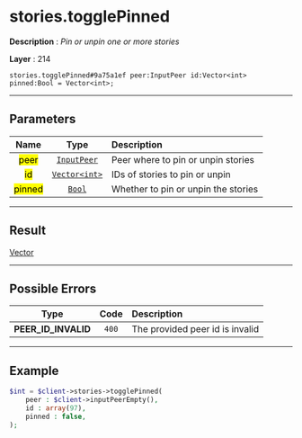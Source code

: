 # stories.togglePinned

**Description** : *Pin or unpin one or more stories*

**Layer** : 214

```tl
stories.togglePinned#9a75a1ef peer:InputPeer id:Vector<int> pinned:Bool = Vector<int>;
```

---

## Parameters

| Name | Type | Description |
| :---: | :---: | :--- |
| <mark>peer</mark> | [`InputPeer`](type/InputPeer) | Peer where to pin or unpin stories |
| <mark>id</mark> | [`Vector<int>`](type/int) | IDs of stories to pin or unpin |
| <mark>pinned</mark> | [`Bool`](type/Bool) | Whether to pin or unpin the stories |

---

## Result

[Vector<int>](type/int)

---

## Possible Errors

| Type | Code | Description |
| :---: | :---: | :--- |
| **PEER_ID_INVALID** | `400` | The provided peer id is invalid |

---

## Example

```php
$int = $client->stories->togglePinned(
	peer : $client->inputPeerEmpty(),
	id : array(97),
	pinned : false,
);
```